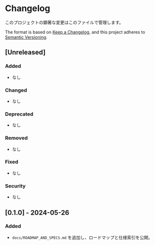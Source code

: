 # Changelog

このプロジェクトの顕著な変更はこのファイルで管理します。

The format is based on [Keep a Changelog](https://keepachangelog.com/ja/1.1.0/),
and this project adheres to [Semantic Versioning](https://semver.org/spec/v2.0.0.html).

## [Unreleased]

### Added
- なし

### Changed
- なし

### Deprecated
- なし

### Removed
- なし

### Fixed
- なし

### Security
- なし

## [0.1.0] - 2024-05-26

### Added
- `docs/ROADMAP_AND_SPECS.md` を追加し、ロードマップと仕様索引を公開。
